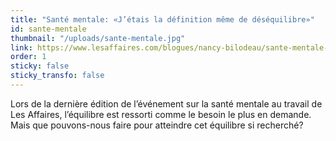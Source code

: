 ```yaml
---
title: "Santé mentale: «J’étais la définition même de déséquilibre»"
id: sante-mentale
thumbnail: "/uploads/sante-mentale.jpg"
link: https://www.lesaffaires.com/blogues/nancy-bilodeau/sante-mentale-jetais-la-definition-meme-de-desequilibre/640739
order: 1
sticky: false
sticky_transfo: false
---
```

Lors de la dernière édition de l’événement sur la santé mentale au travail de Les Affaires, l’équilibre est ressorti comme le besoin le plus en demande. Mais que pouvons-nous faire pour atteindre cet équilibre si recherché?
